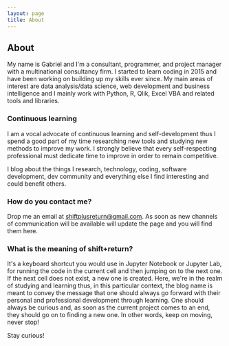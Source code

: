 ```yaml
---
layout: page
title: About 
---
```

## About

My name is Gabriel and I'm a consultant, programmer, and project manager with a multinational consultancy firm. I started to learn coding in 2015 and have been working on building up my skills ever since. My main areas of interest are data analysis/data science, web development and business intelligence and I mainly work with Python, R, Qlik, Excel VBA and related tools and libraries.   

### Continuous learning
I am a vocal advocate of continuous learning and self-development thus I spend a good part of my time researching new tools and studying new methods to improve my work. I strongly believe that every self-respecting professional must dedicate time to improve in order to remain competitive.      

I blog about the things I research, technology, coding, software development, dev community and everything else I find interesting and could benefit others.

### How do you contact me?
Drop me an email at [shiftplusreturn@gmail.com](mailto:shiftplusreturn@gmail.com). As soon as new channels of communication will be available  will update the page and you will find them here.

### What is the meaning of shift+return?
It's a keyboard shortcut you would use in Jupyter Notebook or Jupyter Lab, for running the code in the current cell and then jumping on to the next one. If the next cell does not exist, a new one is created. Here, we're in the realm of studying and learning thus, in this particular context, the blog name is meant to convey the message that one should always go forward with their personal and professional development through learning. One should always be curious and, as soon as the current project comes to an end, they should go on to finding a new one. In other words, keep on moving, never stop!  

Stay curious!
